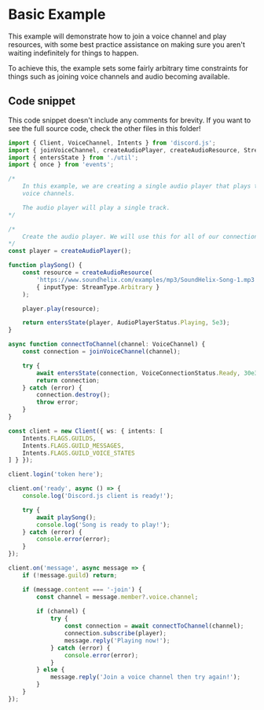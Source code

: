 # Basic Example

This example will demonstrate how to join a voice channel and play resources, with some best practice
assistance on making sure you aren't waiting indefinitely for things to happen.

To achieve this, the example sets some fairly arbitrary time constraints for things such as joining
voice channels and audio becoming available.

## Code snippet

This code snippet doesn't include any comments for brevity. If you want to see the full source code,
check the other files in this folder!

```ts
import { Client, VoiceChannel, Intents } from 'discord.js';
import { joinVoiceChannel, createAudioPlayer, createAudioResource, StreamType, AudioPlayerStatus, VoiceConnectionStatus } from '@discordjs/voice';
import { entersState } from './util';
import { once } from 'events';

/*
	In this example, we are creating a single audio player that plays to a number of
	voice channels.

	The audio player will play a single track.
*/

/*
	Create the audio player. We will use this for all of our connections.
*/
const player = createAudioPlayer();

function playSong() {
	const resource = createAudioResource(
		'https://www.soundhelix.com/examples/mp3/SoundHelix-Song-1.mp3',
		{ inputType: StreamType.Arbitrary }
	);

	player.play(resource);

	return entersState(player, AudioPlayerStatus.Playing, 5e3);
}

async function connectToChannel(channel: VoiceChannel) {
	const connection = joinVoiceChannel(channel);

	try {
		await entersState(connection, VoiceConnectionStatus.Ready, 30e3);
		return connection;
	} catch (error) {
		connection.destroy();
		throw error;
	}
}

const client = new Client({ ws: { intents: [
	Intents.FLAGS.GUILDS,
	Intents.FLAGS.GUILD_MESSAGES,
	Intents.FLAGS.GUILD_VOICE_STATES
] } });

client.login('token here');

client.on('ready', async () => {
	console.log('Discord.js client is ready!');

	try {
		await playSong();
		console.log('Song is ready to play!');
	} catch (error) {
		console.error(error);
	}
});

client.on('message', async message => {
	if (!message.guild) return;

	if (message.content === '-join') {
		const channel = message.member?.voice.channel;
	
		if (channel) {
			try {
				const connection = await connectToChannel(channel);
				connection.subscribe(player);
				message.reply('Playing now!');
			} catch (error) {
				console.error(error);
			}
		} else {
			message.reply('Join a voice channel then try again!');
		}
	}
});
```
